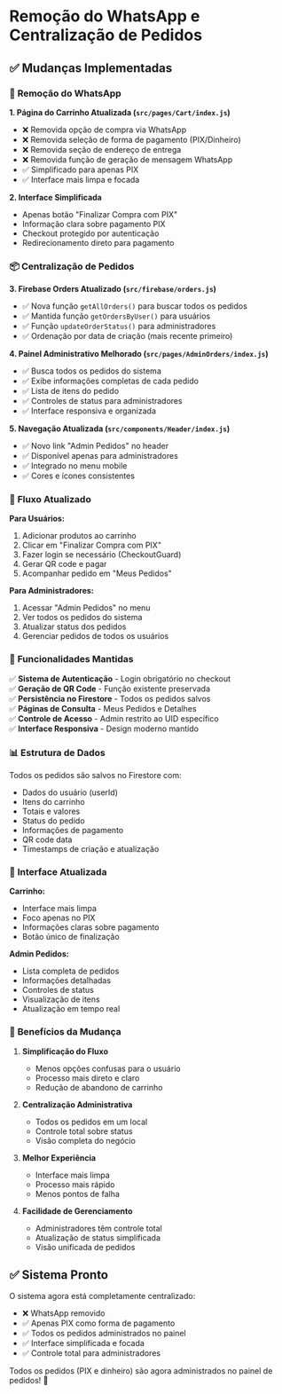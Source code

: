 # Remoção do WhatsApp e Centralização de Pedidos

## ✅ Mudanças Implementadas

### 🚫 **Remoção do WhatsApp**

**1. Página do Carrinho Atualizada (`src/pages/Cart/index.js`)**
- ❌ Removida opção de compra via WhatsApp
- ❌ Removida seleção de forma de pagamento (PIX/Dinheiro)
- ❌ Removida seção de endereço de entrega
- ❌ Removida função de geração de mensagem WhatsApp
- ✅ Simplificado para apenas PIX
- ✅ Interface mais limpa e focada

**2. Interface Simplificada**
- Apenas botão "Finalizar Compra com PIX"
- Informação clara sobre pagamento PIX
- Checkout protegido por autenticação
- Redirecionamento direto para pagamento

### 📦 **Centralização de Pedidos**

**3. Firebase Orders Atualizado (`src/firebase/orders.js`)**
- ✅ Nova função `getAllOrders()` para buscar todos os pedidos
- ✅ Mantida função `getOrdersByUser()` para usuários
- ✅ Função `updateOrderStatus()` para administradores
- ✅ Ordenação por data de criação (mais recente primeiro)

**4. Painel Administrativo Melhorado (`src/pages/AdminOrders/index.js`)**
- ✅ Busca todos os pedidos do sistema
- ✅ Exibe informações completas de cada pedido
- ✅ Lista de itens do pedido
- ✅ Controles de status para administradores
- ✅ Interface responsiva e organizada

**5. Navegação Atualizada (`src/components/Header/index.js`)**
- ✅ Novo link "Admin Pedidos" no header
- ✅ Disponível apenas para administradores
- ✅ Integrado no menu mobile
- ✅ Cores e ícones consistentes

### 🎯 **Fluxo Atualizado**

**Para Usuários:**
1. Adicionar produtos ao carrinho
2. Clicar em "Finalizar Compra com PIX"
3. Fazer login se necessário (CheckoutGuard)
4. Gerar QR code e pagar
5. Acompanhar pedido em "Meus Pedidos"

**Para Administradores:**
1. Acessar "Admin Pedidos" no menu
2. Ver todos os pedidos do sistema
3. Atualizar status dos pedidos
4. Gerenciar pedidos de todos os usuários

### 🔧 **Funcionalidades Mantidas**

✅ **Sistema de Autenticação** - Login obrigatório no checkout  
✅ **Geração de QR Code** - Função existente preservada  
✅ **Persistência no Firestore** - Todos os pedidos salvos  
✅ **Páginas de Consulta** - Meus Pedidos e Detalhes  
✅ **Controle de Acesso** - Admin restrito ao UID específico  
✅ **Interface Responsiva** - Design moderno mantido  

### 📊 **Estrutura de Dados**

Todos os pedidos são salvos no Firestore com:
- Dados do usuário (userId)
- Itens do carrinho
- Totais e valores
- Status do pedido
- Informações de pagamento
- QR code data
- Timestamps de criação e atualização

### 🎨 **Interface Atualizada**

**Carrinho:**
- Interface mais limpa
- Foco apenas no PIX
- Informações claras sobre pagamento
- Botão único de finalização

**Admin Pedidos:**
- Lista completa de pedidos
- Informações detalhadas
- Controles de status
- Visualização de itens
- Atualização em tempo real

### 🚀 **Benefícios da Mudança**

1. **Simplificação do Fluxo**
   - Menos opções confusas para o usuário
   - Processo mais direto e claro
   - Redução de abandono de carrinho

2. **Centralização Administrativa**
   - Todos os pedidos em um local
   - Controle total sobre status
   - Visão completa do negócio

3. **Melhor Experiência**
   - Interface mais limpa
   - Processo mais rápido
   - Menos pontos de falha

4. **Facilidade de Gerenciamento**
   - Administradores têm controle total
   - Atualização de status simplificada
   - Visão unificada de pedidos

## ✅ **Sistema Pronto**

O sistema agora está completamente centralizado:
- ❌ WhatsApp removido
- ✅ Apenas PIX como forma de pagamento
- ✅ Todos os pedidos administrados no painel
- ✅ Interface simplificada e focada
- ✅ Controle total para administradores

Todos os pedidos (PIX e dinheiro) são agora administrados no painel de pedidos! 🎉


